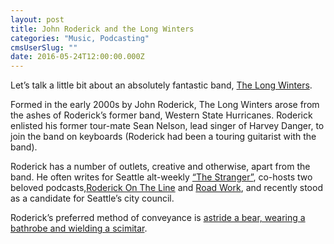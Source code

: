 ```yaml
---
layout: post
title: John Roderick and the Long Winters
categories: "Music, Podcasting"
cmsUserSlug: ""
date: 2016-05-24T12:00:00.000Z
---
```


Let’s talk a little bit about an absolutely fantastic band, [The Long Winters](www.thelongwinters.com).

Formed in the early 2000s by John Roderick, The Long Winters arose from the ashes of Roderick’s former band, Western State Hurricanes. Roderick enlisted his former tour-mate Sean Nelson, lead singer of Harvey Danger, to join the band on keyboards (Roderick had been a touring guitarist with the band).

Roderick has a number of outlets, creative and otherwise, apart from the band. He often writes for Seattle alt-weekly [“The Stranger”](www.thestranger.com), co-hosts two beloved podcasts,[Roderick On The Line](http://www.merlinmann.com/roderick/) and [Road Work](http://5by5.tv/roadwork), and recently stood as a candidate for Seattle’s city council.

Roderick’s preferred method of conveyance is [astride a bear, wearing a bathrobe and wielding a scimitar](http://www.merlinmann.com/roderick/ep-70-bad-cop-worse-cop-man-in-bathrobe.html).

